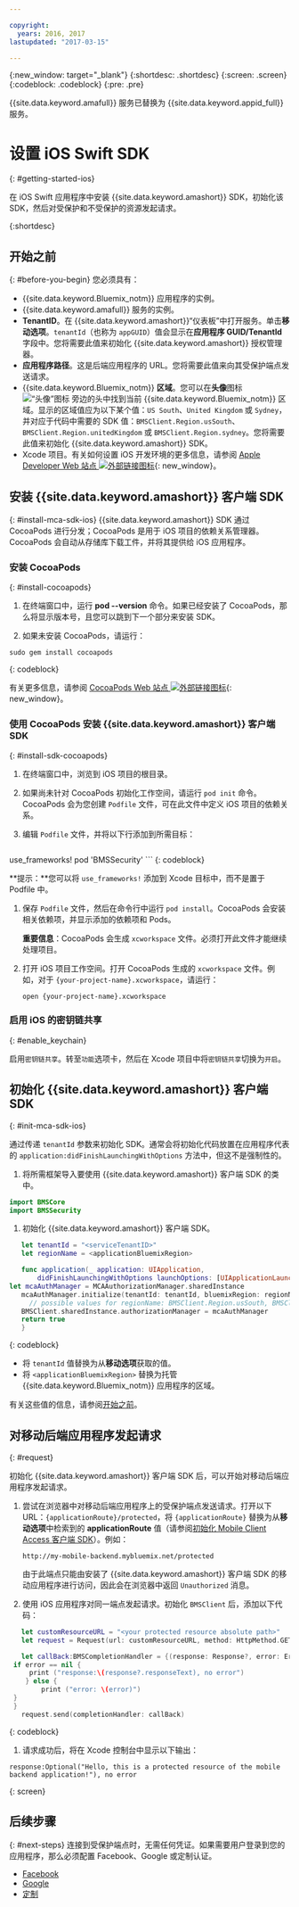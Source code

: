 ```yaml
---

copyright:
  years: 2016, 2017
lastupdated: "2017-03-15"

---
```


{:new_window: target="_blank"}
{:shortdesc: .shortdesc}
{:screen: .screen}
{:codeblock: .codeblock}
{:pre: .pre}

{{site.data.keyword.amafull}} 服务已替换为 {{site.data.keyword.appid_full}} 服务。

# 设置 iOS Swift SDK
{: #getting-started-ios}

在 iOS Swift 应用程序中安装 {{site.data.keyword.amashort}} SDK，初始化该 SDK，然后对受保护和不受保护的资源发起请求。


{:shortdesc}


## 开始之前
{: #before-you-begin}
您必须具有：

* {{site.data.keyword.Bluemix_notm}} 应用程序的实例。
* {{site.data.keyword.amafull}} 服务的实例。
* **TenantID**。在 {{site.data.keyword.amashort}}“仪表板”中打开服务。单击**移动选项**。`tenantId`（也称为 `appGUID`）值会显示在**应用程序 GUID/TenantId** 字段中。您将需要此值来初始化 {{site.data.keyword.amashort}} 授权管理器。
* **应用程序路径**。这是后端应用程序的 URL。您将需要此值来向其受保护端点发送请求。
* {{site.data.keyword.Bluemix_notm}} **区域**。您可以在**头像**图标 ![“头像”图标](images/face.jpg "“头像”图标") 旁边的头中找到当前 {{site.data.keyword.Bluemix_notm}} 区域。显示的区域值应为以下某个值：`US South`、`United Kingdom` 或 `Sydney`，并对应于代码中需要的 SDK 值：`BMSClient.Region.usSouth`、`BMSClient.Region.unitedKingdom` 或 `BMSClient.Region.sydney`。您将需要此值来初始化 {{site.data.keyword.amashort}} SDK。
* Xcode 项目。有关如何设置 iOS 开发环境的更多信息，请参阅 [Apple Developer Web 站点 ![外部链接图标](../../icons/launch-glyph.svg "外部链接图标")](https://developer.apple.com/support/xcode/){: new_window}。


## 安装 {{site.data.keyword.amashort}} 客户端 SDK
{: #install-mca-sdk-ios}
{{site.data.keyword.amashort}} SDK 通过 CocoaPods 进行分发；CocoaPods 是用于 iOS 项目的依赖关系管理器。CocoaPods 会自动从存储库下载工件，并将其提供给 iOS 应用程序。


### 安装 CocoaPods
{: #install-cocoapods}

1. 在终端窗口中，运行 **pod --version** 命令。如果已经安装了 CocoaPods，那么将显示版本号，且您可以跳到下一个部分来安装 SDK。

1. 如果未安装 CocoaPods，请运行：

```
sudo gem install cocoapods
```
{: codeblock}

有关更多信息，请参阅 [CocoaPods Web 站点 ![外部链接图标](../../icons/launch-glyph.svg "外部链接图标")](https://cocoapods.org/){: new_window}。

### 使用 CocoaPods 安装 {{site.data.keyword.amashort}} 客户端 SDK
{: #install-sdk-cocoapods}

1. 在终端窗口中，浏览到 iOS 项目的根目录。

1. 如果尚未针对 CocoaPods 初始化工作空间，请运行 `pod init` 命令。<br/>
 CocoaPods 会为您创建 `Podfile` 文件，可在此文件中定义 iOS 项目的依赖关系。

1. 编辑 `Podfile` 文件，并将以下行添加到所需目标：

	```
use_frameworks!
 pod 'BMSSecurity'
	```
	{: codeblock}

  **提示：**您可以将 `use_frameworks!` 添加到 Xcode 目标中，而不是置于 Podfile 中。

1. 保存 `Podfile` 文件，然后在命令行中运行 `pod install`。CocoaPods 会安装相关依赖项，并显示添加的依赖项和 Pods。<br/>

   **重要信息**：CocoaPods 会生成 `xcworkspace` 文件。必须打开此文件才能继续处理项目。

1. 打开 iOS 项目工作空间。打开 CocoaPods 生成的 `xcworkspace` 文件。例如，对于 `{your-project-name}.xcworkspace`，请运行：

	`open {your-project-name}.xcworkspace`

### 启用 iOS 的密钥链共享
{: #enable_keychain}

启用`密钥链共享`。转至`功能`选项卡，然后在 Xcode 项目中将`密钥链共享`切换为`开启`。

## 初始化 {{site.data.keyword.amashort}} 客户端 SDK
{: #init-mca-sdk-ios}

 通过传递 `tenantId` 参数来初始化 SDK。通常会将初始化代码放置在应用程序代表的 `application:didFinishLaunchingWithOptions` 方法中，但这不是强制性的。

1. 将所需框架导入要使用 {{site.data.keyword.amashort}} 客户端 SDK 的类中。

 ```Swift
 import BMSCore
 import BMSSecurity
 ```

1. 初始化 {{site.data.keyword.amashort}} 客户端 SDK。

 ```Swift
	let tenantId = "<serviceTenantID>"
	let regionName = <applicationBluemixRegion>

	func application(_ application: UIApplication, 
	    didFinishLaunchingWithOptions launchOptions: [UIApplicationLaunchOptionsKey: Any]?) -> Bool {
let mcaAuthManager = MCAAuthorizationManager.sharedInstance
    mcaAuthManager.initialize(tenantId: tenantId, bluemixRegion: regionName)
      // possible values for regionName: BMSClient.Region.usSouth, BMSClient.Region.unitedKingdom, BMSClient.Region.sydney
	BMSClient.sharedInstance.authorizationManager = mcaAuthManager	
	return true
	}
 ```
  {: codeblock}

* 将 `tenantId` 值替换为从**移动选项**获取的值。
* 将 `<applicationBluemixRegion>` 替换为托管 {{site.data.keyword.Bluemix_notm}} 应用程序的区域。

有关这些值的信息，请参阅[开始之前](#before-you-begin)。


## 对移动后端应用程序发起请求
{: #request}

初始化 {{site.data.keyword.amashort}} 客户端 SDK 后，可以开始对移动后端应用程序发起请求。

1. 尝试在浏览器中对移动后端应用程序上的受保护端点发送请求。打开以下 URL：`{applicationRoute}/protected`，将 `{applicationRoute}` 替换为从**移动选项**中检索到的 **applicationRoute** 值（请参阅[初始化 Mobile Client Access 客户端 SDK](#init-mca-sdk-ios)）。例如：


	`http://my-mobile-backend.mybluemix.net/protected
	`

	由于此端点只能由安装了 {{site.data.keyword.amashort}} 客户端 SDK 的移动应用程序进行访问，因此会在浏览器中返回 `Unauthorized` 消息。



1. 使用 iOS 应用程序对同一端点发起请求。初始化 `BMSClient` 后，添加以下代码：

 ```Swift
	let customResourceURL = "<your protected resource absolute path>"
	let request = Request(url: customResourceURL, method: HttpMethod.GET)

	let callBack:BMSCompletionHandler = {(response: Response?, error: Error?) in
  if error == nil {
      print ("response:\(response?.responseText), no error")
     } else {
         print ("error: \(error)")
  }
  }
	request.send(completionHandler: callBack)
 ```
 {: codeblock}

1.  请求成功后，将在 Xcode 控制台中显示以下输出：

 ```
 response:Optional("Hello, this is a protected resource of the mobile backend application!"), no error
 ```
{: screen}

## 后续步骤
{: #next-steps}
连接到受保护端点时，无需任何凭证。如果需要用户登录到您的应用程序，那么必须配置 Facebook、Google 或定制认证。

  * [Facebook](facebook-auth-ios-swift-sdk.html)
  * [Google](google-auth-ios-swift-sdk.html)
  * [定制](custom-auth-ios-swift-sdk.html)
